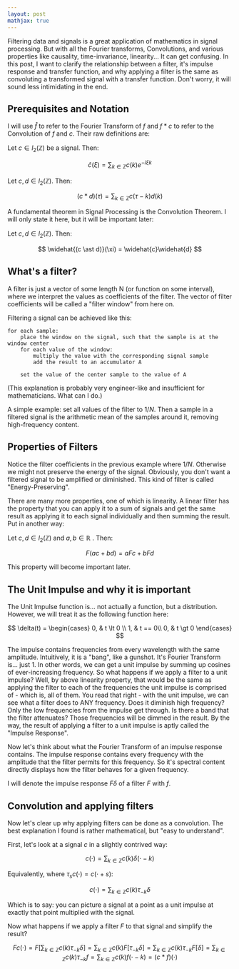 ```yaml
---
layout: post
mathjax: true
---
```


Filtering data and signals is a great application of mathematics in signal processing. But with all the Fourier transforms, Convolutions, and various properties like causality, time-invariance, linearity... It can get confusing. In this post, I want to clarify the relationship between a filter, it's impulse response and transfer function, and why applying a filter is the same as convoluting a transformed signal with a transfer function. Don't worry, it will sound less intimidating in the end.

## Prerequisites and Notation

I will use $\widehat{f}$ to refer to the Fourier Transform of $f$ and $f \ast c$ to refer to the Convolution of $f$ and $c$. Their raw definitions are:

Let $c \in l_2(\mathbb{Z})$ be a signal. Then:

$$
\widehat{c}(\xi) = \sum_{k \in \mathbb{Z}}c(k)e^{-i\xi k}
$$

Let $c, d \in l_2(\mathbb{Z})$. Then:

$$
(c \ast d)(\tau) = \sum_{k \in \mathbb{Z}}c(\tau - k)d(k)
$$

A fundamental theorem in Signal Processing is the Convolution Theorem. I will only state it here, but it will be important later:

Let $c, d \in l_2(\mathbb{Z})$. Then:

$$
\widehat{(c \ast d)}(\xi) = \widehat{c}\widehat{d}
$$

## What's a filter?

A filter is just a vector of some length N (or function on some interval), where we interpret the values as coefficients of the filter. The vector of filter coefficients will be called a "filter window" from here on.

Filtering a signal can be achieved like this:

```
for each sample:
    place the window on the signal, such that the sample is at the window center
    for each value of the window:
        multiply the value with the corresponding signal sample
        add the result to an accumulator A
    
    set the value of the center sample to the value of A
```

(This explanation is probably very engineer-like and insufficient for mathematicians. What can I do.)

A simple example: set all values of the filter to $1/N$. Then a sample in a filtered signal is the arithmetic mean of the samples around it, removing high-frequency content.

## Properties of Filters

Notice the filter coefficients in the previous example where $1/N$. Otherwise we might not preserve the energy of the signal. Obviously, you don't want a filtered signal to be amplified or diminished. This kind of filter is called "Energy-Preserving".

There are many more properties, one of which is linearity. A linear filter has the property that you can apply it to a sum of signals and get the same result as applying it to each  signal individually and then summing the result. Put in another way:

Let $c, d \in l_2(\mathbb{Z})$ and $a, b \in \mathbb{R}$ . Then:

$$
F(ac+bd) = aFc + bFd
$$

This property will become important later.

## The Unit Impulse and why it is important

The Unit Impulse function is... not actually a function, but a distribution. However, we will treat it as the following function here:

$$
\delta(t) =
\begin{cases}
0,  & t \lt 0 \\
1,  & t == 0\\
0,  & t \gt 0
\end{cases}
$$

The impulse contains frequencies from every wavelength with the same amplitude. Intuitively, it is a "bang", like a gunshot. It's Fourier Transform is... just $1$. In other words, we can get a unit impulse by summing up cosines of ever-increasing frequency. So what happens if we apply a filter to a unit impulse? Well, by above linearity property, that would be the same as applying the filter to each of the frequencies the unit impulse is comprised of - which is, all of them. You read that right - with the unit impulse, we can see what a filter does to ANY frequency. Does it diminish high frequency? Only the low frequencies from the impulse get through. Is there a band that the filter attenuates? Those frequencies will be dimmed in the result. By the way, the result of applying a filter to a unit impulse is aptly called the "Impulse Response".

Now let's think about what the Fourier Transform of an impulse response contains. The impulse response contains every frequency with the amplitude that the filter permits for this frequency. So it's spectral content directly displays how the filter behaves for a given frequency.

I will denote the impulse response $F\delta$ of a filter $F$ with $f$.

## Convolution and applying filters

Now let's clear up why applying filters can be done as a convolution. The best explanation I found is rather mathematical, but "easy to understand".

First, let's look at a signal $c$ in a slightly contrived way:

$$
c(\cdot) = \sum_{k \in \mathbb{Z}}c(k)\delta(\cdot-k)
$$

Equivalently, where $\tau_{s}c(\cdot) = c(\cdot + s)$:

$$
c(\cdot) = \sum_{k \in \mathbb{Z}}c(k)\tau_{-k}\delta
$$

Which is to say: you can picture a signal at a point as a unit impulse at exactly that point multiplied with the signal.

Now what happens if we apply a filter $F$ to that signal and simplify the result?

$$Fc(\cdot) = F\Big[\sum_{k \in \mathbb{Z}}c(k)\tau_{-k}\delta\Big] = \sum_{k \in \mathbb{Z}}c(k)F[\tau_{-k}\delta] = \sum_{k \in \mathbb{Z}}c(k)\tau_{-k}F[\delta] = \sum_{k \in \mathbb{Z}}c(k)\tau_{-k}f = \sum_{k \in \mathbb{Z}}c(k)f(\cdot - k) = (c \ast f)(\cdot)
$$
